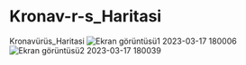 # Kronav-r-s_Haritasi
Kronavürüs_Haritasi
![Ekran görüntüsü1 2023-03-17 180006](https://user-images.githubusercontent.com/93727933/225942235-a9842e25-c57f-4055-bd25-41423b2b561c.png)
![Ekran görüntüsü2 2023-03-17 180039](https://user-images.githubusercontent.com/93727933/225942382-b63c2207-299e-4c85-940b-6dfa3d0f8a9b.png)
